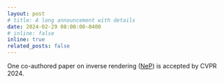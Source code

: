 ```yaml
---
layout: post
# title: A long announcement with details
date: 2024-02-29 08:00:00-0400
# inline: false
inline: true
related_posts: false
---
```


One co-authored paper on inverse rendering ([NeP](https://arxiv.org/abs/2403.16224)) is accepted by CVPR 2024.
